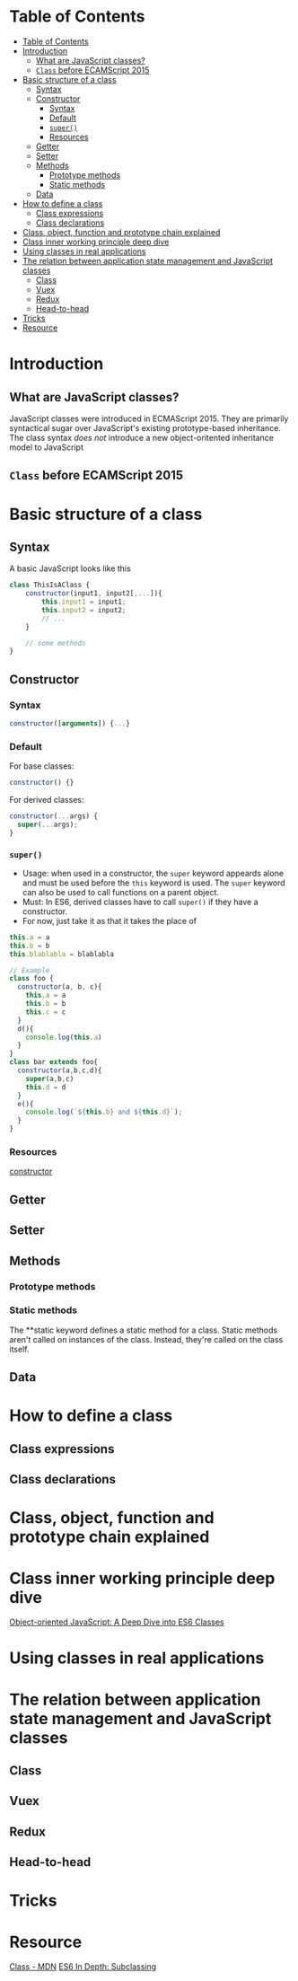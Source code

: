 # Table of Contents
- [Table of Contents](#table-of-contents)
- [Introduction](#introduction)
  - [What are JavaScript classes?](#what-are-javascript-classes)
  - [```Class``` before ECAMScript 2015](#class-before-ecamscript-2015)
- [Basic structure of a class](#basic-structure-of-a-class)
  - [Syntax](#syntax)
  - [Constructor](#constructor)
    - [Syntax](#syntax-1)
    - [Default](#default)
    - [```super()```](#super)
    - [Resources](#resources)
  - [Getter](#getter)
  - [Setter](#setter)
  - [Methods](#methods)
    - [Prototype methods](#prototype-methods)
    - [Static methods](#static-methods)
  - [Data](#data)
- [How to define a class](#how-to-define-a-class)
  - [Class expressions](#class-expressions)
  - [Class declarations](#class-declarations)
- [Class, object, function and prototype chain explained](#class-object-function-and-prototype-chain-explained)
- [Class inner working principle deep dive](#class-inner-working-principle-deep-dive)
- [Using classes in real applications](#using-classes-in-real-applications)
- [The relation between application state management and JavaScript classes](#the-relation-between-application-state-management-and-javascript-classes)
  - [Class](#class)
  - [Vuex](#vuex)
  - [Redux](#redux)
  - [Head-to-head](#head-to-head)
- [Tricks](#tricks)
- [Resource](#resource)
# Introduction
## What are JavaScript classes?
JavaScript classes were introduced in ECMAScript 2015. They are primarily syntactical sugar over JavaScript's existing prototype-based inheritance. The class syntax *does not* introduce a new object-oritented inheritance model to JavaScript
## ```Class``` before ECAMScript 2015

# Basic structure of a class
## Syntax
A basic JavaScript looks like this
```javascript
class ThisIsAClass {
    constructor(input1, input2[,...]){
        this.input1 = input1;
        this.input2 = input2;
        // ...
    }

    // some methods
}
```
## Constructor
### Syntax
```javascript
constructor([arguments]) {...}
```


### Default
For base classes: 
```javascript
constructor() {}
```
For derived classes:
```javascript
constructor(...args) {
  super(...args);
}
```

### ```super()```
- Usage: when used in a constructor, the ```super``` keyword appeards alone and must be used before the ```this``` keyword is used. The ```super``` keyword can also be used to call functions on a parent object.
- Must: In ES6, derived classes have to call ```super()``` if they have a constructor.
- For now, just take it as that it takes the place of 
```javascript
this.a = a
this.b = b
this.blablabla = blablabla

// Example 
class foo {
  constructor(a, b, c){
    this.a = a
    this.b = b
    this.c = c
  }
  d(){
    console.log(this.a)
  }
}
class bar extends foo{
  constructor(a,b,c,d){
    super(a,b,c)
    this.d = d
  }
  e(){
    console.log(`${this.b} and ${this.d}`);
  }
}
```
### Resources
[constructor](https://developer.mozilla.org/en-US/docs/Web/JavaScript/Reference/Classes/constructor)
## Getter
## Setter
## Methods
### Prototype methods
### Static methods
The **static keyword defines a static method for a class. Static methods aren't called on instances of the class. Instead, they're called on the class itself.
## Data

# How to define a class
## Class expressions
## Class declarations

# Class, object, function and prototype chain explained

# Class inner working principle deep dive
[Object-oriented JavaScript: A Deep Dive into ES6 Classes](https://www.sitepoint.com/object-oriented-javascript-deep-dive-es6-classes/)

# Using classes in real applications

# The relation between application state management and JavaScript classes
## Class
## Vuex
## Redux
## Head-to-head

# Tricks

# Resource
[Class - MDN](https://developer.mozilla.org/en-US/docs/Web/JavaScript/Reference/Classes)
[ES6 In Depth: Subclassing](https://hacks.mozilla.org/2015/08/es6-in-depth-subclassing/)